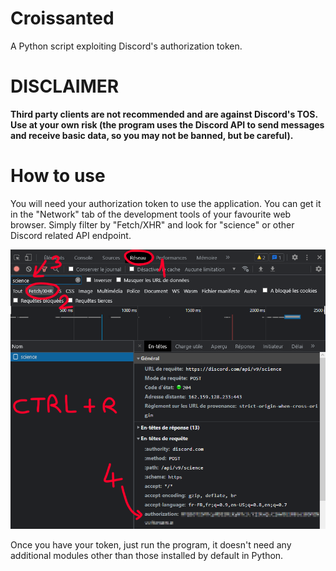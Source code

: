 # Croissanted
A Python script exploiting Discord's authorization token.

# DISCLAIMER #
**Third party clients are not recommended and are against Discord's TOS. Use at your own risk (the program uses the Discord API to send messages and receive basic data, so you may not be banned, but be careful).**

# How to use #
You will need your authorization token to use the application.
You can get it in the "Network" tab of the development tools of your favourite web browser.
Simply filter by "Fetch/XHR" and look for "science" or other Discord related API endpoint.

<p align="center">
  <img alt="Token Screenshot" src=".github/images/token.png" />
</p>

Once you have your token, just run the program, it doesn't need any additional modules other than those installed by default in Python.
